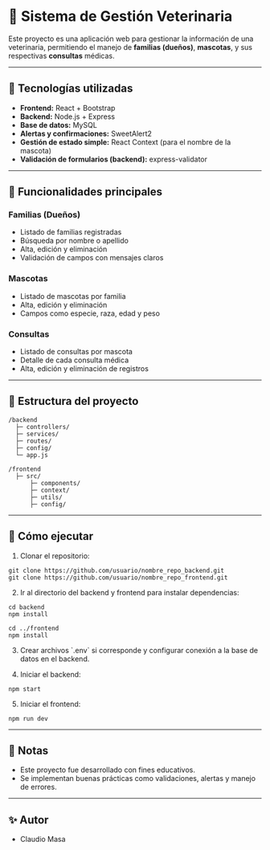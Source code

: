 # 🐶 Sistema de Gestión Veterinaria

Este proyecto es una aplicación web para gestionar la información de una veterinaria, permitiendo el manejo de **familias (dueños)**, **mascotas**, y sus respectivas **consultas** médicas.

---

## 🔧 Tecnologías utilizadas

- **Frontend:** React + Bootstrap
- **Backend:** Node.js + Express
- **Base de datos:** MySQL
- **Alertas y confirmaciones:** SweetAlert2
- **Gestión de estado simple:** React Context (para el nombre de la mascota)
- **Validación de formularios (backend):** express-validator

---

## 🧭 Funcionalidades principales

### Familias (Dueños)
- Listado de familias registradas
- Búsqueda por nombre o apellido
- Alta, edición y eliminación
- Validación de campos con mensajes claros

### Mascotas
- Listado de mascotas por familia
- Alta, edición y eliminación
- Campos como especie, raza, edad y peso

### Consultas
- Listado de consultas por mascota
- Detalle de cada consulta médica
- Alta, edición y eliminación de registros

---

## 📁 Estructura del proyecto

```
/backend
  ├─ controllers/
  ├─ services/
  ├─ routes/
  ├─ config/
  └─ app.js

/frontend
  ├─ src/
      ├─ components/
      ├─ context/
      ├─ utils/
      ├─ config/
```

---

## 🚀 Cómo ejecutar

1. Clonar el repositorio:
```
git clone https://github.com/usuario/nombre_repo_backend.git
git clone https://github.com/usuario/nombre_repo_frontend.git
```

2. Ir al directorio del backend y frontend para instalar dependencias:
```
cd backend
npm install
```
```
cd ../frontend
npm install
```
3. Crear archivos \`.env\` si corresponde y configurar conexión a la base de datos en el backend.

4. Iniciar el backend:
```
npm start
```
5. Iniciar el frontend:
```
npm run dev
```
---

## 📝 Notas

- Este proyecto fue desarrollado con fines educativos.
- Se implementan buenas prácticas como validaciones, alertas y manejo de errores.

---

## ✨ Autor

- Claudio Masa